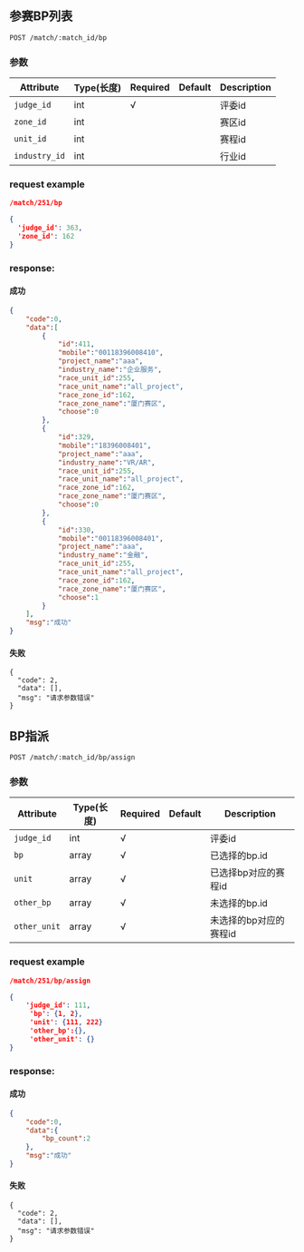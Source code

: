 ## 参赛BP列表

```
POST /match/:match_id/bp
```
### 参数
| Attribute | Type(长度) | Required | Default | Description |
| ---------- | --- | -------- | ---- | ----------- |
| `judge_id` | int | √ | |评委id|
| `zone_id` | int |  | |赛区id|
| `unit_id` | int |  | |赛程id|
| `industry_id` | int |  | |行业id|

### request example
```json
/match/251/bp

{
  'judge_id': 363,
  'zone_id': 162
}
```

### response:
#### 成功
```json
{
    "code":0,
    "data":[
        {
            "id":411,
            "mobile":"00118396008410",
            "project_name":"aaa",
            "industry_name":"企业服务",
            "race_unit_id":255,
            "race_unit_name":"all_project",
            "race_zone_id":162,
            "race_zone_name":"厦门赛区",
            "choose":0
        },
        {
            "id":329,
            "mobile":"18396008401",
            "project_name":"aaa",
            "industry_name":"VR/AR",
            "race_unit_id":255,
            "race_unit_name":"all_project",
            "race_zone_id":162,
            "race_zone_name":"厦门赛区",
            "choose":0
        },
        {
            "id":330,
            "mobile":"00118396008401",
            "project_name":"aaa",
            "industry_name":"金融",
            "race_unit_id":255,
            "race_unit_name":"all_project",
            "race_zone_id":162,
            "race_zone_name":"厦门赛区",
            "choose":1
        }
    ],
    "msg":"成功"
}
```
#### 失败
```
{
  "code": 2,
  "data": [],
  "msg": "请求参数错误"
}
```

## BP指派

```
POST /match/:match_id/bp/assign
```
### 参数
| Attribute | Type(长度) | Required | Default | Description |
| ---------- | --- | -------- | ---- | ----------- |
| `judge_id` | int | √ | |评委id|
| `bp` | array | √ | |已选择的bp.id|
| `unit` | array | √ | |已选择bp对应的赛程id|
| `other_bp` | array | √ | |未选择的bp.id|
| `other_unit` | array | √ | |未选择的bp对应的赛程id|

### request example
```json
/match/251/bp/assign

{
    'judge_id': 111,
     'bp': {1, 2},
     'unit': {111, 222}
     'other_bp':{},
     'other_unit': {}
}
```

### response:
#### 成功
```json
{
    "code":0,
    "data":{
        "bp_count":2
    },
    "msg":"成功"
}
```
#### 失败
```
{
  "code": 2,
  "data": [],
  "msg": "请求参数错误"
}
```